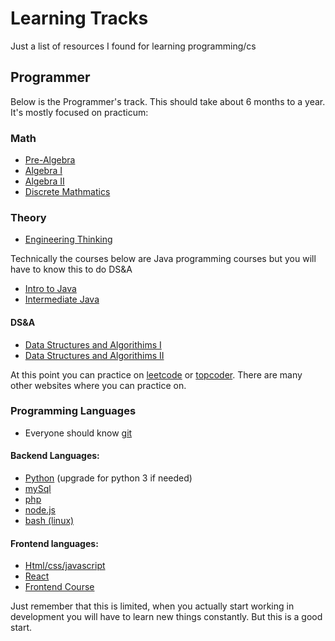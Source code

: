# Learning Tracks
Just a list of resources I found for learning programming/cs

## Programmer
Below is the Programmer's track. This should take about 6 months to a year. It's mostly focused on practicum:

### Math
* [Pre-Algebra](https://www.khanacademy.org)
* [Algebra I](www.khanacademy.org)
* [Algebra II](www.khanacademy.org)
* [Discrete Mathmatics](https://www.youtube.com/watch?v=A3Ffwsnad0k&list=PLl-gb0E4MII28GykmtuBXNUNoej-vY5Rz)

### Theory
* [Engineering Thinking](https://www.edx.org/cs50)

Technically the courses below are Java programming courses but you will have to know this to do DS&A
* [Intro to Java](https://www.codecademy.com/learn/learn-java)
* [Intermediate Java](https://www.codecademy.com/learn/learn-intermediate-java)


#### DS&A
* [Data Structures and Algorithims I](https://www.coursera.org/learn/algorithms-part1)
* [Data Structures and Algorithims II](https://www.coursera.org/learn/algorithms-part2)
 
 

At this point you can practice on [leetcode](https://leetcode.com/) or [topcoder](https://www.topcoder.com). There are many other websites where you can practice on.

### Programming Languages
* Everyone should know [git](https://git-scm.com/)

#### Backend Languages:
* [Python](https://www.codecademy.com/learn/learn-python) (upgrade for python 3 if needed)
* [mySql](https://www.codecademy.com/learn/learn-sql)
* [php](https://www.codecademy.com/learn/learn-php)
* [node.js](https://www.freecodecamp.org/)
* [bash (linux)](https://www.datacamp.com) 

#### Frontend languages:
* [Html/css/javascript](https://www.codecademy.com)
* [React](https://www.codecademy.com/learn/react-101)
* [Frontend Course](https://www.freecodecamp.org/)

Just remember that this is limited, when you actually start working in development you will have to learn new things constantly. But this is a good start.

